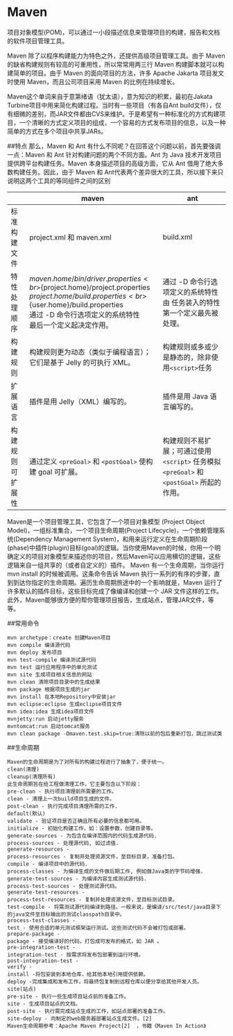 # Maven

项目对象模型(POM)，可以通过一小段描述信息来管理项目的构建，报告和文档的软件项目管理工具。

Maven 除了以程序构建能力为特色之外，还提供高级项目管理工具。由于 Maven 的缺省构建规则有较高的可重用性，所以常常用两三行 Maven 构建脚本就可以构建简单的项目。由于 Maven 的面向项目的方法，许多 Apache Jakarta 项目发文时使用 Maven，而且公司项目采用 Maven 的比例在持续增长。

Maven这个单词来自于意第绪语（犹太语），意为知识的积累，最初在Jakata Turbine项目中用来简化构建过程。当时有一些项目（有各自Ant build文件），仅有细微的差别，而JAR文件都由CVS来维护。于是希望有一种标准化的方式构建项目，一个清晰的方式定义项目的组成，一个容易的方式发布项目的信息，以及一种简单的方式在多个项目中共享JARs。 

##特点
那么，Maven 和 Ant 有什么不同呢？在回答这个问题以前，首先要强调一点：Maven 和 Ant 针对构建问题的两个不同方面。Ant 为 Java 技术开发项目提供跨平台构建任务。Maven 本身描述项目的高级方面，它从 Ant 借用了绝大多数构建任务。因此，由于 Maven 和 Ant代表两个差异很大的工具，所以接下来只说明这两个工具的等同组件之间的区别

| | maven | ant|
|----|----|----|
|标准构建文件|project.xml 和 maven.xml|build.xml|
| 特性处理顺序| ${maven.home}/bin/driver.properties<br>${project.home}/project.properties<br>${project.home}/build.properties<br>${user.home}/build.properties<br>通过 -D 命令行选项定义的系统特性<br>最后一个定义起决定作用。|通过 -D 命令行选项定义的系统特性<br>由 任务装入的特性<br>第一个定义最先被处理。|
|构建规则|构建规则更为动态（类似于编程语言）；它们是基于 Jelly 的可执行 XML。|构建规则或多或少是静态的，除非使用```<script>```任务|
|扩展语言|插件是用 Jelly（XML）编写的。|插件是用 Java 语言编写的。|
|构建规则可扩展性|通过定义 ```<preGoal>``` 和 ```<postGoal>``` 使构建 goal 可扩展。|构建规则不易扩展；可通过使用 ```<script>``` 任务模拟 ```<preGoal>``` 和 ```<postGoal>``` 所起的作用。|


Maven是一个项目管理工具，它包含了一个项目对象模型 (Project Object Model)，一组标准集合，一个项目生命周期(Project Lifecycle)，一个依赖管理系统(Dependency Management System)，和用来运行定义在生命周期阶段(phase)中插件(plugin)目标(goal)的逻辑。当你使用Maven的时候，你用一个明确定义的项目对象模型来描述你的项目，然后Maven可以应用横切的逻辑，这些逻辑来自一组共享的（或者自定义的）插件。
Maven 有一个生命周期，当你运行 mvn install 的时候被调用。这条命令告诉 Maven 执行一系列的有序的步骤，直到到达你指定的生命周期。遍历生命周期旅途中的一个影响就是，Maven 运行了许多默认的插件目标，这些目标完成了像编译和创建一个 JAR 文件这样的工作。
此外，Maven能够很方便的帮你管理项目报告，生成站点，管理JAR文件，等等。

##常用命令
```
mvn archetype：create 创建Maven项目
mvn compile 编译源代码
mvn deploy 发布项目
mvn test-compile 编译测试源代码
mvn test 运行应用程序中的单元测试
mvn site 生成项目相关信息的网站
mvn clean 清除项目目录中的生成结果
mvn package 根据项目生成的jar
mvn install 在本地Repository中安装jar
mvn eclipse:eclipse 生成eclipse项目文件
mvn idea:idea 生成idea项目文件
mvnjetty:run 启动jetty服务
mvntomcat:run 启动tomcat服务
mvn clean package -Dmaven.test.skip=true:清除以前的包后重新打包，跳过测试类
```

##生命周期
```
Maven的生命周期是为了对所有的构建过程进行了抽象了，便于统一。
clean(清理)
cleanup(清理所有)
此生命周期旨在给工程做清理工作，它主要包含以下阶段：
pre-clean - 执行项目清理前所需要的工作。
clean - 清理上一次build项目生成的文件。
post-clean - 执行完成项目清理所需的工作.
default(默认)
validate - 验证项目是否正确且所有必要的信息都可用。
initialize - 初始化构建工作，如：设置参数，创建目录等。
generate-sources - 为包含在编译范围内的代码生成源代码.
process-sources - 处理源代码, 如过滤值.
generate-resources -
process-resources - 复制并处理资源文件，至目标目录，准备打包。
compile - 编译项目中的源代码.
process-classes - 为编译生成的文件做后期工作, 例如做Java类的字节码增强.
generate-test-sources - 为编译内容生成测试源代码.
process-test-sources - 处理测试源代码。
generate-test-resources -
process-test-resources - 复制并处理资源文件，至目标测试目录。
test-compile - 将需测试源代码编译到路径。一般来说，是编译/src/test/java目录下的java文件至目标输出的测试classpath目录中。
process-test-classes -
test - 使用合适的单元测试框架运行测试。这些测试代码不会被打包或部署。
prepare-package -
package - 接受编译好的代码，打包成可发布的格式，如 JAR 。
pre-integration-test -
integration-test - 按需求将发布包部署到运行环境。
post-integration-test -
verify -
install -将包安装到本地仓库，给其他本地引用提供依赖。
deploy -完成集成和发布工作，将最终包复制到远程仓库以便分享给其他开发人员。
site(站点)
pre-site - 执行一些生成项目站点前的准备工作。
site - 生成项目站点的文档。
post-site - 执行需完成站点生成的工作，如站点部署的准备工作。
site-deploy - 向制定的web服务器部署站点生成文件。[2] 
Maven生命周期参考：Apache Maven Project[2]  ，书籍《Maven In Action》
```

